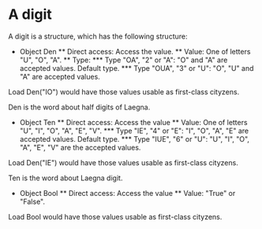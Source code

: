 # A digit

A digit is a structure, which has the following structure:

* Object Den
** Direct access: Access the value.
** Value: One of letters "U", "O", "A".
** Type:
*** Type "OA", "2" or "A": "O" and "A" are accepted values. Default type.
*** Type "OUA", "3" or "U": "O", "U" and "A" are accepted values.

Load Den("IO") would have those values usable as first-class cityzens.

Den is the word about half digits of Laegna.

* Object Ten
** Direct access: Access the value
** Value: One of letters "U", "I", "O", "A", "E", "V".
*** Type "IE", "4" or "E": "I", "O", "A", "E" are accepted values. Default type.
*** Type "IUE", "6" or "U": "U", "I", "O", "A", "E", "V" are the accepted values.

Load Den("IE") would have those values usable as first-class cityzens.

Ten is the word about Laegna digit.

* Object Bool
** Direct access: Access the value
** Value: "True" or "False".

Load Bool would have those values usable as first-class cityzens.
